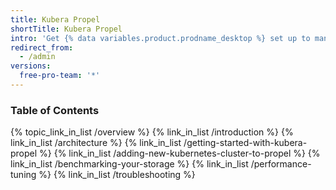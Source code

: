 ```yaml
---
title: Kubera Propel
shortTitle: Kubera Propel
intro: 'Get {% data variables.product.prodname_desktop %} set up to manage your project work. Authenticate to {% data variables.product.prodname_dotcom_the_website %} or {% data variables.product.prodname_enterprise %}, keep the app up-to-date, and review your preferred settings.'
redirect_from:
  - /admin
versions:
  free-pro-team: '*'
---
```



### Table of Contents
{% topic_link_in_list /overview %}
    {% link_in_list /introduction %}
    {% link_in_list /architecture %}
    {% link_in_list /getting-started-with-kubera-propel %}
    {% link_in_list /adding-new-kubernetes-cluster-to-propel %}
    {% link_in_list /benchmarking-your-storage %}
    {% link_in_list /performance-tuning %}
    {% link_in_list /troubleshooting %}
